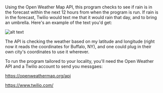 Using the Open Weather Map API, this program checks to see if rain is in the forecast within the next 12 hours from when 
the program is run. If rain is in the forecast, Twilio would text me that it would rain that day, and to bring an 
umbrella. Here's an example of the text you'd get:

![alt text](https://raw.githubusercontent.com/SauerVonKraut/Rain_Alert/main/Screen%20Shot%202021-12-13%20at%201.40.34%20PM.png)

The API is checking the weather based on my latitude and longitude (right now it reads the coordinates for Buffalo, NY),
and one could plug in their own city's coordinates to use it wherever.

To run the program tailored to your locality, you'll need the Open Weather API and a Twilio account to send you messgaes:

https://openweathermap.org/api

https://www.twilio.com/